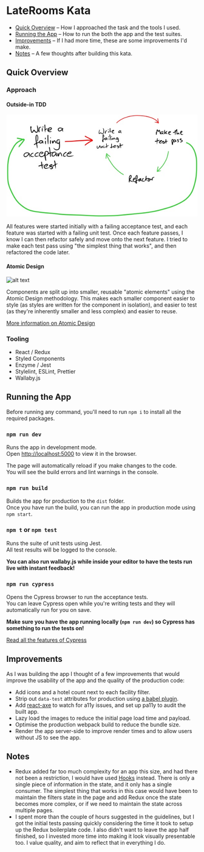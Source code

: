 # LateRooms Kata

- [Quick Overview](#quick-overview) – How I approached the task and the tools I used.
- [Running the App](#running-the-app) – How to run the both the app and the test suites.
- [Improvements](#improvements) – If I had more time, these are some improvements I'd make.
- [Notes](#notes) – A few thoughts after building this kata.

## Quick Overview

### Approach

#### Outside-in TDD

![alt text](/images/tdd-with-acceptance-tests.jpg 'TDD using Acceptance Tests, taken from Growing Object-Oriented Software Guided by Tests')

All features were started initially with a failing acceptance test, and each feature was started with a failing unit test. Once each feature passes, I know I can then refactor safely and move onto the next feature. I tried to make each test pass using "the simplest thing that works", and then refactored the code later.

#### Atomic Design

![alt text](https://s3.amazonaws.com/blog.invisionapp.com/uploads/2017/11/atomic-design-symbols.png 'TDD using Acceptance Tests, taken from Growing Object-Oriented Software Guided by Tests')

Components are split up into smaller, reusable "atomic elements" using the Atomic Design methodology. This makes each smaller component easier to style (as styles are written for the component in isolation), and easier to test (as they're inherently smaller and less complex) and easier to reuse.

[More information on Atomic Design](http://atomicdesign.bradfrost.com/chapter-2/)

### Tooling

- React / Redux
- Styled Components
- Enzyme / Jest
- Stylelint, ESLint, Prettier
- Wallaby.js

## Running the App

Before running any command, you'll need to run `npm i` to install all the required packages.

### `npm run dev`

Runs the app in development mode.<br>
Open [http://localhost:5000](http://localhost:5000) to view it in the browser.

The page will automatically reload if you make changes to the code.<br>
You will see the build errors and lint warnings in the console.

### `npm run build`

Builds the app for production to the `dist` folder.<br>
Once you have run the build, you can run the app in production mode using `npm start`.

### `npm t` or `npm test`

Runs the suite of unit tests using Jest.<br>
All test results will be logged to the console.

**You can also run wallaby.js while inside your editor to have the tests run live with instant feedback!**

### `npm run cypress`

Opens the Cypress browser to run the acceptance tests.<br>
You can leave Cypress open while you're writing tests and they will automatically run for you on save.

**Make sure you have the app running locally (`npm run dev`) so Cypress has something to run the tests on!**

[Read all the features of Cypress](https://www.cypress.io/features)

## Improvements

As I was building the app I thought of a few improvements that would improve the usability of the app and the quality of the production code:

- Add icons and a hotel count next to each facility filter.
- Strip out `data-test` attributes for production using [a babel plugin](https://www.npmjs.com/package/babel-plugin-jsx-remove-data-test-id).
- Add [react-axe](https://github.com/dequelabs/react-axe) to watch for a11y issues, and set up pa11y to audit the built app.
- Lazy load the images to reduce the initial page load time and payload.
- Optimise the production webpack build to reduce the bundle size.
- Render the app server-side to improve render times and to allow users without JS to see the app.

## Notes

- Redux added far too much complexity for an app this size, and had there not been a restriction, I would have used [Hooks](https://reactjs.org/docs/hooks-overview.html) instead. There is only a single piece of information in the state, and it only has a single consumer. The simplest thing that works in this case would have been to maintain the filters state in the page and add Redux once the state becomes more complex, or if we need to maintain the state across multiple pages.
- I spent more than the couple of hours suggested in the guidelines, but I got the initial tests passing quickly considering the time it took to setup up the Redux boilerplate code. I also didn't want to leave the app half finished, so I invested more time into making it look visually presentable too. I value quality, and aim to reflect that in everything I do.
